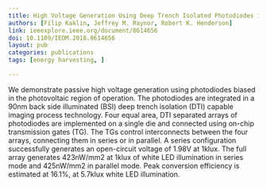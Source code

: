 ```yaml
---
title: High Voltage Generation Using Deep Trench Isolated Photodiodes in a Back Side Illuminated Process
authors: [Filip Kaklin, Jeffrey M. Raynor, Robert K. Henderson]
link: ieeexplore.ieee.org/document/8614656
doi: 10.1109/IEDM.2018.8614656
layout: pub
categories: publications
tags: [energy harvesting, ]

---
```

We demonstrate passive high voltage generation using photodiodes biased in the photovoltaic region of operation. The photodiodes are integrated in a 90nm back side illuminated (BSI) deep trench isolation (DTI) capable imaging process technology. Four equal area, DTI separated arrays of photodiodes are implemented on a single die and connected using on-chip transmission gates (TG). The TGs control interconnects between the four arrays, connecting them in series or in parallel. A series configuration successfully generates an open-circuit voltage of 1.98V at 1klux. The full array generates 423nW/mm2 at 1klux of white LED illumination in series mode and 425nW/mm2 in parallel mode. Peak conversion efficiency is estimated at 16.1%, at 5.7klux white LED illumination.
